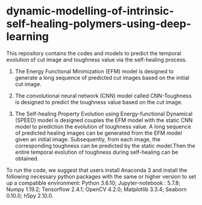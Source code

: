 # dynamic-modelling-of-intrinsic-self-healing-polymers-using-deep-learning
This repository contains the codes and models to predict the temporal evolution of cut image and toughness value via the self-healing process.

1) The Energy Functional Minimization (EFM) model is designed to generate a long sequence of predicted cut images based on the initial cut image. 

2) The convolutional neural network (CNN) model called CNN-Toughness is designed to predict the toughness value based on the cut image. 

3) The Self-healing Property Evolution using Energy-functional Dynamical (SPEED) model is designed couples the EFM model with the static CNN model to prediction the evolution of toughness value. A long sequence of predicted healing images can be generated from the EFM model given an initial image. Subsequently, from each image, the corresponding toughness can be predicted by the static model.Then the entire temporal evolution of toughness during self-healing can be obtained.

To run the code, we suggest that users install Anaconda 3 and install the following necessary python packages with the same or higher version to set up a compatible environment: Python 3.6.10; Jupyter-notebook : 5.7.8; Numpy 1.19.2; Tensorflow 2.4.1; OpenCV 4.2.0; Matplotlib 3.3.4; Seaborn 0.10.0; h5py 2.10.0.
